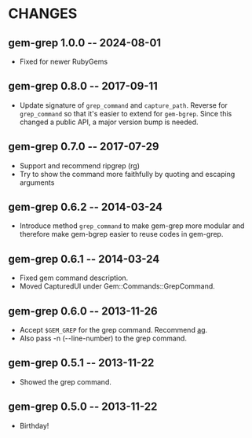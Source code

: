 # CHANGES

## gem-grep 1.0.0 -- 2024-08-01

* Fixed for newer RubyGems

## gem-grep 0.8.0 -- 2017-09-11

* Update signature of `grep_command` and `capture_path`.
  Reverse for `grep_command` so that it's easier to extend for
  `gem-bgrep`. Since this changed a public API, a major version
  bump is needed.

## gem-grep 0.7.0 -- 2017-07-29

* Support and recommend ripgrep (rg)
* Try to show the command more faithfully by quoting and escaping arguments

## gem-grep 0.6.2 -- 2014-03-24

* Introduce method `grep_command` to make gem-grep more modular and therefore
  make gem-bgrep easier to reuse codes in gem-grep.

## gem-grep 0.6.1 -- 2014-03-24

* Fixed gem command description.
* Moved CapturedUI under Gem::Commands::GrepCommand.

## gem-grep 0.6.0 -- 2013-11-26

* Accept `$GEM_GREP` for the grep command. Recommend [ag][].
* Also pass -n (--line-number) to the grep command.

[ag]: https://github.com/ggreer/the_silver_searcher

## gem-grep 0.5.1 -- 2013-11-22

* Showed the grep command.

## gem-grep 0.5.0 -- 2013-11-22

* Birthday!
